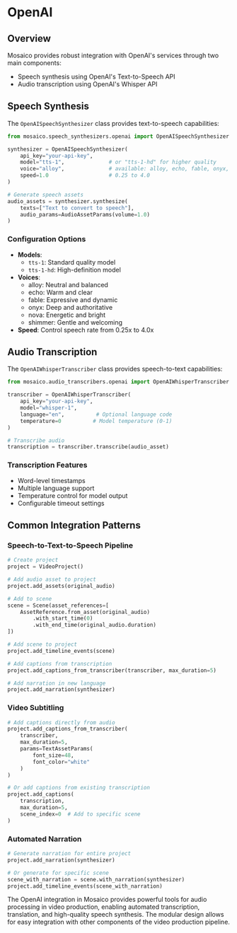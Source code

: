 # OpenAI

## Overview

Mosaico provides robust integration with OpenAI's services through two main components:

- Speech synthesis using OpenAI's Text-to-Speech API
- Audio transcription using OpenAI's Whisper API

## Speech Synthesis

The `OpenAISpeechSynthesizer` class provides text-to-speech capabilities:

```python
from mosaico.speech_synthesizers.openai import OpenAISpeechSynthesizer

synthesizer = OpenAISpeechSynthesizer(
    api_key="your-api-key",
    model="tts-1",              # or "tts-1-hd" for higher quality
    voice="alloy",              # available: alloy, echo, fable, onyx, nova, shimmer
    speed=1.0                   # 0.25 to 4.0
)

# Generate speech assets
audio_assets = synthesizer.synthesize(
    texts=["Text to convert to speech"],
    audio_params=AudioAssetParams(volume=1.0)
)
```

### Configuration Options

- **Models**:
    - `tts-1`: Standard quality model
    - `tts-1-hd`: High-definition model
- **Voices**:
    - alloy: Neutral and balanced
    - echo: Warm and clear
    - fable: Expressive and dynamic
    - onyx: Deep and authoritative
    - nova: Energetic and bright
    - shimmer: Gentle and welcoming
- **Speed**: Control speech rate from 0.25x to 4.0x

## Audio Transcription

The `OpenAIWhisperTranscriber` class provides speech-to-text capabilities:

```python
from mosaico.audio_transcribers.openai import OpenAIWhisperTranscriber

transcriber = OpenAIWhisperTranscriber(
    api_key="your-api-key",
    model="whisper-1",
    language="en",          # Optional language code
    temperature=0          # Model temperature (0-1)
)

# Transcribe audio
transcription = transcriber.transcribe(audio_asset)
```

### Transcription Features

- Word-level timestamps
- Multiple language support
- Temperature control for model output
- Configurable timeout settings

## Common Integration Patterns

### Speech-to-Text-to-Speech Pipeline
```python
# Create project
project = VideoProject()

# Add audio asset to project
project.add_assets(original_audio)

# Add to scene
scene = Scene(asset_references=[
    AssetReference.from_asset(original_audio)
        .with_start_time(0)
        .with_end_time(original_audio.duration)
])

# Add scene to project
project.add_timeline_events(scene)

# Add captions from transcription
project.add_captions_from_transcriber(transcriber, max_duration=5)

# Add narration in new language
project.add_narration(synthesizer)
```

### Video Subtitling
```python
# Add captions directly from audio
project.add_captions_from_transcriber(
    transcriber,
    max_duration=5,
    params=TextAssetParams(
        font_size=48,
        font_color="white"
    )
)

# Or add captions from existing transcription
project.add_captions(
    transcription,
    max_duration=5,
    scene_index=0  # Add to specific scene
)
```

### Automated Narration
```python
# Generate narration for entire project
project.add_narration(synthesizer)

# Or generate for specific scene
scene_with_narration = scene.with_narration(synthesizer)
project.add_timeline_events(scene_with_narration)
```

The OpenAI integration in Mosaico provides powerful tools for audio processing in video production, enabling automated transcription, translation, and high-quality speech synthesis. The modular design allows for easy integration with other components of the video production pipeline.
